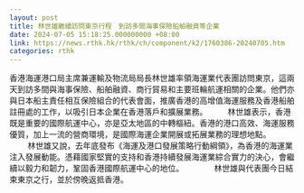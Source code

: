 ```yaml
---
layout: post
title: 林世雄繼續訪問東京行程　到訪多間海事保險船舶融資等企業
date: 2024-07-05 15:18:25.000000000 +08:00
link: https://news.rthk.hk/rthk/ch/component/k2/1760386-20240705.htm
categories: rthk
---
```


香港海運港口局主席兼運輸及物流局局長林世雄率領海運業代表團訪問東京，這兩天到訪多間與海事保險、船舶融資、商行貿易和主要班輪航運相關的企業。他們亦與日本船主責任相互保險組合的代表會面，推廣香港的高增值海運服務及香港船舶註冊處的工作，以吸引日本企業在香港落戶和擴展業務。
　　 
林世雄表示，香港既是重要的國際航運中心，亦是亞太地區的中轉樞紐。香港的港口高效、海運服務優質，加上一流的營商環境，是國際海運企業開展或拓展業務的理想地點。
　　 
林世雄又說，去年底發布《海運及港口發展策略行動綱領》，為香港的海運業注入發展動能。憑藉國家堅實的支持和香港持續發展海運業綜合實力的決心，會繼續以毅力和韌力，鞏固香港國際航運中心的地位。
　　 　 
林世雄與代表團今日結束東京之行，並於傍晚返抵香港。
